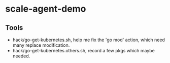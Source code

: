 # scale-agent-demo


## Tools

- hack/go-get-kubernetes.sh, help me fix the 'go mod' action, which need many replace modification.
- hack/go-get-kubernetes.others.sh, record a few pkgs which maybe needed.
